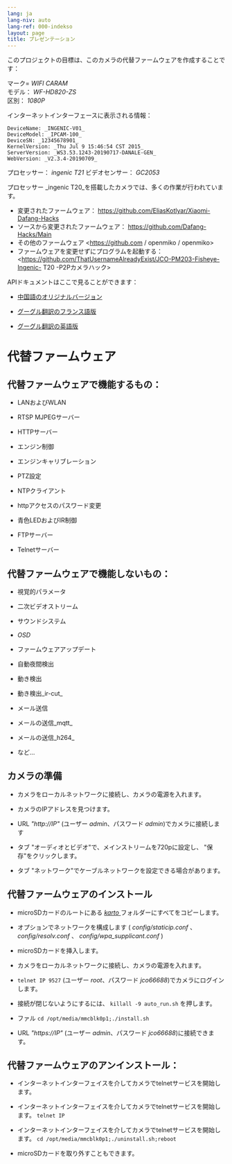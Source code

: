 ```yaml
---
lang: ja
lang-niv: auto
lang-ref: 000-indekso
layout: page
title: プレゼンテーション
---
```


このプロジェクトの目標は、このカメラの代替ファームウェアを作成することです：

マーク= _WIFI CARAM_  
モデル： _WF-HD820-ZS_  
区別： _1080P_

インターネットインターフェースに表示される情報：
```
DeviceName: _INGENIC-V01_
DeviceModel: _IPCAM-100_
DeviceSN: _12345678901_
KernelVersion: _Thu Jul 9 15:46:54 CST 2015_
ServerVersion: _WS3.53.1243-20190717-DANALE-GEN_
WebVersion: _V2.3.4-20190709_
```

プロセッサー： _ingenic T21_
ビデオセンサー： _GC2053_

プロセッサー _ingenic T20_を搭載したカメラでは、多くの作業が行われています。
* 変更されたファームウェア： <https://github.com/EliasKotlyar/Xiaomi-Dafang-Hacks>
* ソースから変更されたファームウェア： <https://github.com/Dafang-Hacks/Main>
* その他のファームウェア <https://github.com / openmiko / openmiko>
* ファームウェアを変更せずにプログラムを起動する： <https://github.com/ThatUsernameAlreadyExist/JCO-PM203-Fisheye-Ingenic- T20 -P2Pカメラハック>

APIドキュメントはここで見ることができます：  
* [中国語のオリジナルバージョン](../zh/includes.zh/html/)


* [グーグル翻訳のフランス語版](../fr/includes.fr/html/)


* [グーグル翻訳の英語版](../en/includes.en/html/)



# 代替ファームウェア

## 代替ファームウェアで機能するもの：

* LANおよびWLAN


* RTSP MJPEGサーバー


* HTTPサーバー


* エンジン制御


* エンジンキャリブレーション


* PTZ設定


* NTPクライアント


* httpアクセスのパスワード変更


* 青色LEDおよびIR制御


* FTPサーバー


* Telnetサーバー



## 代替ファームウェアで機能しないもの：

* 視覚的パラメータ


* 二次ビデオストリーム


* サウンドシステム


* _OSD_


* ファームウェアアップデート


* 自動夜間検出


* 動き検出


* 動き検出_ir-cut_


* メール送信


* メールの送信_mqtt_


* メールの送信_h264_


* など...



## カメラの準備

* カメラをローカルネットワークに接続し、カメラの電源を入れます。


* カメラのIPアドレスを見つけます。


* URL _"http://IP"_ (ユーザー _admin_、パスワード _admin_)でカメラに接続します


* タブ "オーディオとビデオ"で、メインストリームを720pに設定し、 "保存"をクリックします。


* タブ "ネットワーク"でケーブルネットワークを設定できる場合があります。



## 代替ファームウェアのインストール

* microSDカードのルートにある [ _karto_ ](https://github.com/jmichault/ipcam-100/tree/master/karto) フォルダーにすべてをコピーします。


* オプションでネットワークを構成します ( _config/staticip.conf_ 、 _config/resolv.conf_ 、 _config/wpa_supplicant.conf_ )


* microSDカードを挿入します。


* カメラをローカルネットワークに接続し、カメラの電源を入れます。


*  `telnet IP 9527` (ユーザー _root_、パスワード _jco66688_)でカメラにログインします。


* 接続が閉じないようにするには、 `killall -9 auto_run.sh` を押します。


* ファル `cd /opt/media/mmcblk0p1;./install.sh`


* URL _"https://IP"_ (ユーザー _admin_、パスワード _jco66688_)に接続できます。



## 代替ファームウェアのアンインストール：

* インターネットインターフェイスを介してカメラでtelnetサービスを開始します。


* インターネットインターフェイスを介してカメラでtelnetサービスを開始します。 `telnet IP` 


* インターネットインターフェイスを介してカメラでtelnetサービスを開始します。 `cd /opt/media/mmcblk0p1;./uninstall.sh;reboot`



* microSDカードを取り外すこともできます。


